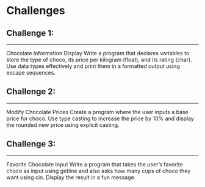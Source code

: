 # Challenges

## Challenge 1:

---

Chocolate Information Display Write a program that declares variables to store the type of choco, its price per kilogram (float), and its rating (char). Use data types effectively and print them in a formatted output using escape sequences.



## Challenge 2:

---

Modify Chocolate Prices Create a program where the user inputs a base price for choco. Use type casting to increase the price by 10% and display the rounded new price using explicit casting.



## Challenge 3:

---

Favorite Chocolate Input Write a program that takes the user’s favorite choco as input using getline and also asks how many cups of choco they want using cin. Display the result in a fun message.

